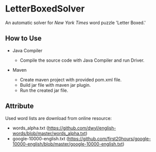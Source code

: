 # LetterBoxedSolver
An automatic solver for *New York Times* word puzzle 'Letter Boxed.'

## How to Use
- Java Compiler
  - Compile the source code with Java Compiler and run Driver.
  
- Maven
  - Create maven project with provided pom.xml file.
  - Build jar file with maven jar plugin.
  - Run the created jar file.
    
## Attribute
Used word lists are download from online resource:
- words_alpha.txt
  (https://github.com/dwyl/english-words/blob/master/words_alpha.txt)
- google-10000-english.txt (https://github.com/first20hours/google-10000-english/blob/master/google-10000-english.txt)